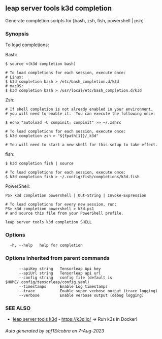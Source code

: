 ## leap server tools k3d completion

Generate completion scripts for [bash, zsh, fish, powershell | psh]

### Synopsis

To load completions:

Bash:

	$ source <(k3d completion bash)

	# To load completions for each session, execute once:
	# Linux:
	$ k3d completion bash > /etc/bash_completion.d/k3d
	# macOS:
	$ k3d completion bash > /usr/local/etc/bash_completion.d/k3d

Zsh:

	# If shell completion is not already enabled in your environment,
	# you will need to enable it.  You can execute the following once:

	$ echo "autoload -U compinit; compinit" >> ~/.zshrc

	# To load completions for each session, execute once:
	$ k3d completion zsh > "${fpath[1]}/_k3d"

	# You will need to start a new shell for this setup to take effect.

fish:

	$ k3d completion fish | source

	# To load completions for each session, execute once:
	$ k3d completion fish > ~/.config/fish/completions/k3d.fish

PowerShell:

	PS> k3d completion powershell | Out-String | Invoke-Expression

	# To load completions for every new session, run:
	PS> k3d completion powershell > k3d.ps1
	# and source this file from your PowerShell profile.


```
leap server tools k3d completion SHELL
```

### Options

```
  -h, --help   help for completion
```

### Options inherited from parent commands

```
      --apiKey string   Tensorleap Api key
      --apiUrl string   Tensorleap api url
      --config string   config file (default is $HOME/.config/tensorleap/config.yaml)
      --timestamps      Enable Log timestamps
      --trace           Enable super verbose output (trace logging)
      --verbose         Enable verbose output (debug logging)
```

### SEE ALSO

* [leap server tools k3d](leap_server_tools_k3d.md)	 - https://k3d.io/ -> Run k3s in Docker!

###### Auto generated by spf13/cobra on 7-Aug-2023
